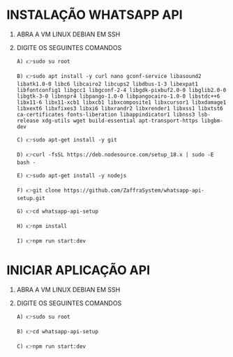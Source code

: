 # INSTALAÇÃO WHATSAPP API

01. ABRA A VM LINUX DEBIAN EM SSH

02. DIGITE OS SEGUINTES COMANDOS

		A) 👉sudo su root
	
		B) 👉sudo apt install -y curl nano gconf-service libasound2 libatk1.0-0 libc6 libcairo2 libcups2 libdbus-1-3 libexpat1 libfontconfig1 libgcc1 libgconf-2-4 libgdk-pixbuf2.0-0 libglib2.0-0 libgtk-3-0 libnspr4 libpango-1.0-0 libpangocairo-1.0-0 libstdc++6 libx11-6 libx11-xcb1 libxcb1 libxcomposite1 libxcursor1 libxdamage1 libxext6 libxfixes3 libxi6 libxrandr2 libxrender1 libxss1 libxtst6 ca-certificates fonts-liberation libappindicator1 libnss3 lsb-release xdg-utils wget build-essential apt-transport-https libgbm-dev
	
		C) 👉sudo apt-get install -y git
	
		D) 👉curl -fsSL https://deb.nodesource.com/setup_18.x | sudo -E bash -
	
		E) 👉sudo apt-get install -y nodejs
	
		F) 👉git clone https://github.com/ZaffraSystem/whatsapp-api-setup.git
		
		G) 👉cd whatsapp-api-setup
		
		H) 👉npm install
		
		I) 👉npm run start:dev


# INICIAR APLICAÇÃO API

01. ABRA A VM LINUX DEBIAN EM SSH

02. DIGITE OS SEGUINTES COMANDOS
	
		A) 👉sudo su root
	
		B) 👉cd whatsapp-api-setup
	
		C) 👉npm run start:dev
	
